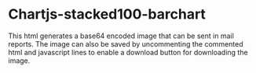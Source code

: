 # Chartjs-stacked100-barchart
This html generates a base64 encoded image that can be sent in mail reports. The image can also be saved by uncommenting the commented html and javascript lines to enable a download button for downloading the image.
